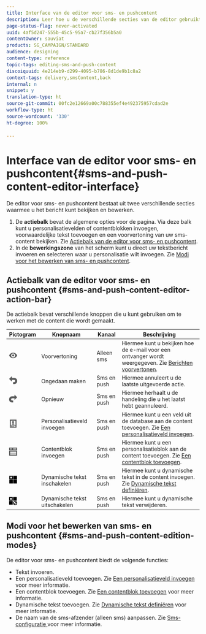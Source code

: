 ```yaml
---
title: Interface van de editor voor sms- en pushcontent
description: Leer hoe u de verschillende secties van de editor gebruikt om uw sms- en pushcontent te wijzigen.
page-status-flag: never-activated
uuid: 4af5d247-555b-45c5-95a7-cb27f356b5a0
contentOwner: sauviat
products: SG_CAMPAIGN/STANDARD
audience: designing
content-type: reference
topic-tags: editing-sms-and-push-content
discoiquuid: 4e214eb9-d299-4095-b786-8d1de9b1c8a2
context-tags: delivery,smsContent,back
internal: n
snippet: y
translation-type: ht
source-git-commit: 00fc2e12669a00c788355ef4e492375957cdad2e
workflow-type: ht
source-wordcount: '330'
ht-degree: 100%

---
```



# Interface van de editor voor sms- en pushcontent{#sms-and-push-content-editor-interface}

De editor voor sms- en pushcontent bestaat uit twee verschillende secties waarmee u het bericht kunt bekijken en bewerken.

1. De **actiebalk** bevat de algemene opties voor de pagina. Via deze balk kunt u personalisatievelden of contentblokken invoegen, voorwaardelijke tekst toevoegen en een voorvertoning van uw sms-content bekijken. Zie [Actiebalk van de editor voor sms- en pushcontent](#sms-and-push-content-editor-action-bar).
1. In de **bewerkingszone** van het scherm kunt u direct uw tekstbericht invoeren en selecteren waar u personalisatie wilt invoegen. Zie [Modi voor het bewerken van sms- en pushcontent](#sms-and-push-content-edition-modes).

## Actiebalk van de editor voor sms- en pushcontent {#sms-and-push-content-editor-action-bar}

De actiebalk bevat verschillende knoppen die u kunt gebruiken om te werken met de content die wordt gemaakt.

<table> 
 <thead> 
  <tr> 
   <th> Pictogram <br /> </th> 
   <th> Knopnaam<br /> </th> 
   <th> Kanaal<br /> </th> 
   <th> Beschrijving<br /> </th> 
  </tr> 
 </thead> 
 <tbody> 
  <tr> 
   <td> <img height="21px" src="assets/viewon_darkgrey-24px.png" /> <br /> </td> 
   <td> <span class="uicontrol">Voorvertoning</span> <br /> </td> 
   <td> Alleen sms<br /> </td> 
   <td> Hiermee kunt u bekijken hoe de e-mail voor een ontvanger wordt weergegeven. Zie <a href="../../sending/using/previewing-messages.md">Berichten voorvertonen</a>.<br /> </td> 
  </tr> 
  <tr> 
   <td> <img height="21px" src="assets/undo_darkgrey-24px.png" /> <br /> </td> 
   <td> <span class="uicontrol">Ongedaan maken</span> <br /> </td> 
   <td> Sms en push<br /> </td> 
   <td> Hiermee annuleert u de laatste uitgevoerde actie.<br /> </td> 
  </tr> 
  <tr> 
   <td> <img height="21px" src="assets/redo_darkgrey-24px.png" /> <br /> </td> 
   <td> <span class="uicontrol">Opnieuw</span> <br /> </td> 
   <td> Sms en push<br /> </td> 
   <td> Hiermee herhaalt u de handeling die u het laatst hebt geannuleerd.<br /> </td> 
  </tr> 
  <tr> 
   <td> <img height="21px" src="assets/personalization_field_darkgrey-24px.png" /> <br /> </td> 
   <td> <span class="uicontrol">Personalisatieveld invoegen</span> <br /> </td> 
   <td> Sms en push<br /> </td> 
   <td> Hiermee kunt u een veld uit de database aan de content toevoegen. Zie <a href="../../designing/using/personalization.md#inserting-a-personalization-field" target="_blank">Een personalisatieveld invoegen</a>.<br /> </td> 
  </tr> 
  <tr> 
   <td> <img height="21px" src="assets/personalization_block_darkgrey-24px.png" /> <br /> </td> 
   <td> <span class="uicontrol">Contentblok invoegen</span> <br /> </td> 
   <td> Sms en push<br /> </td> 
   <td> Hiermee kunt u een personalisatieblok aan de content toevoegen. Zie <a href="../../designing/using/personalization.md#adding-a-content-block" target="_blank">Een contentblok toevoegen</a>.<br /> </td> 
  </tr> 
  <tr> 
   <td> <img height="21px" src="assets/dynamiccontent_24px.png" /> <br /> </td> 
   <td> <span class="uicontrol">Dynamische tekst inschakelen</span> <br /> </td> 
   <td> Sms en push<br /> </td> 
   <td> Hiermee kunt u dynamische tekst in de content invoegen. Zie <a href="../../channels/using/defining-dynamic-text.md" target="_blank">Dynamische tekst definiëren</a>.<br /> </td> 
  </tr> 
  <tr> 
   <td> <img height="21px" src="assets/dynamiccontentdisable_24px.png" /> <br /> </td> 
   <td> <span class="uicontrol">Dynamische tekst uitschakelen</span> <br /> </td> 
   <td> Sms en push<br /> </td> 
   <td> Hiermee kunt u dynamische tekst verwijderen.<br /> </td> 
  </tr> 
 </tbody> 
</table>

## Modi voor het bewerken van sms- en pushcontent {#sms-and-push-content-edition-modes}

De editor voor sms- en pushcontent biedt de volgende functies:

* Tekst invoeren.
* Een personalisatieveld toevoegen. Zie [Een personalisatieveld invoegen](../../designing/using/personalization.md#inserting-a-personalization-field) voor meer informatie.
* Een contentblok toevoegen. Zie [Een contentblok toevoegen](../../designing/using/personalization.md#adding-a-content-block) voor meer informatie.
* Dynamische tekst toevoegen. Zie [Dynamische tekst definiëren](../../channels/using/defining-dynamic-text.md) voor meer informatie.
* De naam van de sms-afzender (alleen sms) aanpassen. Zie [Sms-configuratie ](../../administration/using/configuring-sms-channel.md#configuring-sms-properties) voor meer informatie.

